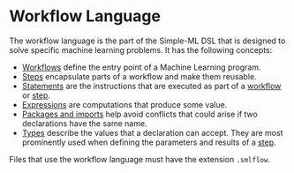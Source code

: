 # Workflow Language

The workflow language is the part of the Simple-ML DSL that is designed to solve specific machine learning problems. It has the following concepts:

* [Workflows][workflows] define the entry point of a Machine Learning program.
* [Steps][steps] encapsulate parts of a workflow and make them reusable.
* [Statements][statements] are the instructions that are executed as part of a [workflow][workflows] or [step][steps].
* [Expressions][expressions] are computations that produce some value.
* [Packages and imports][packages-imports] help avoid conflicts that could arise if two declarations have the same name.
* [Types][types] describe the values that a declaration can accept. They are most prominently used when defining the parameters and results of a [step][steps].

Files that use the workflow language must have the extension `.smlflow`.

[workflows]: ./workflows.md
[steps]: ./steps.md
[statements]: ./statements.md
[expressions]: ./expressions.md
[packages-imports]: ../common/packages-and-imports.md
[types]: ../common/types.md
